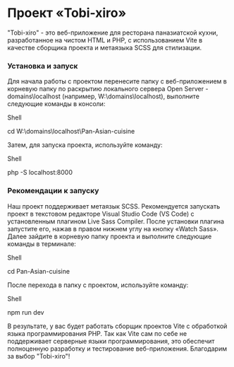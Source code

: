 # Проект «Tobi-xiro»

"Tobi-xiro" - это веб-приложение для ресторана паназиатской кухни, разработанное на чистом HTML и PHP, с использованием Vite в качестве сборщика проекта и метаязыка SCSS для стилизации.

### Установка и запуск

Для начала работы с проектом перенесите папку с веб-приложением в корневую папку по раскрытию локального сервера Open Server - domains\localhost (например, W:\domains\localhost), выполните следующие команды в консоли:

Shell

cd W:\domains\localhost\Pan-Asian-cuisine

Затем, для запуска проекта, используйте команду:

Shell

php -S localhost:8000

### Рекомендации к запуску

Наш проект поддерживает метаязык SCSS. Рекомендуется запускать проект в текстовом редакторе Visual Studio Code (VS Code) с установленным плагином Live Sass Compiler. После установки плагина запустите его, нажав в правом нижнем углу на кнопку «Watch Sass». Далее зайдите в корневую папку проекта и выполните следующие команды в терминале:

Shell

cd Pan-Asian-cuisine

После перехода в папку с проектом, используйте команду:

Shell

npm run dev

В результате, у вас будет работать сборщик проектов Vite с обработкой языка программирования PHP. Так как Vite сам по себе не поддерживает серверные языки программирования, это обеспечит полноценную разработку и тестирование веб-приложения. Благодарим за выбор "Tobi-xiro"!
